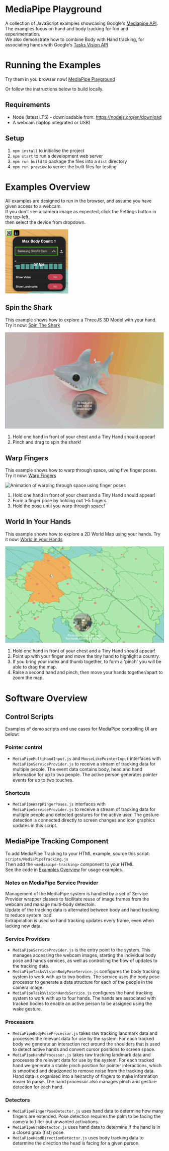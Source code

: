 # MediaPipe Playground

A collection of JavaScript examples showcasing Google's [Mediapipe API](https://github.com/google-ai-edge/mediapipe). 
<br>The examples focus on hand and body tracking for fun and experimentation.
<br>We also demonstrate how to combine Body with Hand tracking, for associating hands with Google's [Tasks Vision API](https://ai.google.dev/edge/api/mediapipe/js/tasks-vision) 

# Running the Examples

Try them in you browser now! [MediaPipe Playground](5of12.github.io/MediaPipe-Playground)

Or follow the instructions below to build locally.

## Requirements

- Node (latest LTS) - downloadable from: https://nodejs.org/en/download
- A webcam (laptop integrated or USB)

## Setup

1. `npm install` to initialise the project
2. `npm start` to run a development web server
3. `npm run build` to package the files into a `dist` directory
4. `npm run preview` to server the built files for testing

<h1 id="examples">Examples Overview</h1>

All examples are designed to run in the browser, and assume you have given access to a webcam.
<br>If you don't see a camera image as expected, click the Settings button in the top-left, 
<br>then select the device from dropdown.

<img src="/media/settings.png" width="200">

## Spin the Shark
This example shows how to explore a ThreeJS 3D Model with your hand. Try it now: [Spin The Shark](https://5of12.github.io/MediaPipe-Playground/examples/SpinTheShark.html)

![Animation of a 3D shark being moved with a hand](/media/shark.gif "3D Model Animation")

1. Hold one hand in front of your chest and a Tiny Hand should appear!
2. Pinch and drag to spin the shark!

## Warp Fingers
This example shows how to warp through space, using five finger poses. Try it now: [Warp Fingers](https://5of12.github.io/MediaPipe-Playground/examples/WarpFingers.html)

![Animation of warping through space using finger poses](/media/starfield.gif "Space Warp Animation")

1. Hold one hand in front of your chest and a Tiny Hand should appear!
2. Form a finger pose by holding out 1-5 fingers.
3. Hold the pose until you warp through space!

## World In Your Hands
This example shows how to explore a 2D World Map using your hands. Try it now: [World in your Hands](https://5of12.github.io/MediaPipe-Playground/examples/WorldInYourHands.html)

![Animation of a 2D world map being explored with hands](/media/map.gif "2D Map Animation")

1. Hold one hand in front of your chest and a Tiny Hand should appear!
2. Point up with your finger and move the tiny hand to highlight a country.
3. If you bring your index and thumb together, to form a 'pinch' you will be able to drag the map.
4. Raise a second hand and pinch, then move your hands together/apart to zoom the map.

# Software Overview

## Control Scripts

Examples of demo scripts and use cases for MediaPipe controlling UI are below:

### Pointer control
- `MediaPipeMultiHandInput.js` and `MouseLikePointerInput` interfaces with `MediaPipeServiceProvider.js` to receive a stream of tracking data for multiple people. The event data contains body, head and hand information for up to two people. The active person generates pointer events for up to two touches.

### Shortcuts
- `MediaPipeWarpFingerPoses.js` interfaces with `MediaPipeServiceProvider.js` to receive a stream of tracking data for multiple people and detected gestures for the active user. The gesture detection is connected directly to screen changes and icon graphics updates in this script.

## MediaPipe Tracking Component <mediapipe-tracking>

To add MediaPipe Tracking to your HTML example, source this script: `scripts/MediaPipeTracking.js`
<br>Then add the `<mediapipe-tracking>` component to your HTML 
<br>See the code in [Examples Overview](#examples) for usage examples.

### Notes on MediaPipe Service Provider
Management of the MediaPipe system is handled by a set of Service Provider wrapper classes to facilitate reuse of image frames from the webcam and manage multi-body detectoin. 
<br>Update of the tracking data is alternated between body and hand tracking to reduce system load. 
<br>Extrapolation is used so hand tracking updates every frame, even when lacking new data.

### Service Providers
- `MediaPipeServiceProvider.js` is the entry point to the system. This manages accessing the webcam images, starting the individual body pose and hands services, as well as controlling the flow of updates to the tracking data.
- `MediaPipeTasksVisionBodyPoseService.js` configures the body tracking system to work with up to two bodies. The service uses the body pose processor to generate a data structure for each of the people in the camera image.
- `MediaPipeTasksVisionHandsService.js` configures the hand tracking system to work with up to four hands. The hands are associated with tracked bodies to enable an active person to be assigned using the wake gesture.

### Processors
- `MediaPipeBodyPoseProcessor.js` takes raw tracking landmark data and processes the relevant data for use by the system. For each tracked body we generate an interaction rect around the shoulders that is used to detect active hands and convert cursor positions to screen space.
- `MediaPipeHandsProcessor.js` takes raw tracking landmark data and processes the relevant data for use by the system. For each tracked hand we generate a stable pinch position for pointer interactions, which is smoothed and deadzoned to remove noise from the tracking data. Hand data is organised into a heirarchy of fingers to make information easier to parse. The hand processor also manages pinch and gesture detection for each hand.

### Detectors
- `MediaPipeFingerPoseDetector.js` uses hand data to determine how many fingers are extended. Pose detection requires the palm to be facing the camera to filter out unwanted activations.
- `MediaPipeGrabDetector.js` uses hand data to determine if the hand is in a closed grab (fist) pose.
- `MediaPipeHeadDirectionDetector.js` uses body tracking data to determine the direction the head is facing for a given person. 